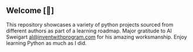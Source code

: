 ## Welcome [:wave:]

This repository showcases a variety of python projects sourced from different authors as part of a learning roadmap.
Major gratitude to Al Sweigart al@inventwithprogram.com for his amazing worksmanship.
Enjoy learning Python as much as I did.
